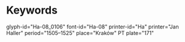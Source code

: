 # Keywords
glyph-id="Ha-08_0106"
font-id="Ha-08"
printer-id="Ha"
printer="Jan Haller"
period="1505–1525"
place="Kraków"
PT plate="171"
